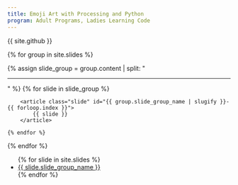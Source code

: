 ```yaml
---
title: Emoji Art with Processing and Python
program: Adult Programs, Ladies Learning Code
---
```


<main>

<section id="github-info">
{{ site.github }}
</section>

<section id="slide-content">

{% for group in site.slides %}

<section class="slide-group" id="slide-group-{{ group.slide_group_name | slugify }}">
    {% assign slide_group = group.content | split: "<hr />" %}
    {% for slide in slide_group %}
        
        <article class="slide" id="{{ group.slide_group_name | slugify }}-{{ forloop.index }}">
            {{ slide }}
        </article>

    {% endfor %}
</section>

{% endfor %}

</section>

<section id="slide-navigation">
<ul>
{% for slide in site.slides %}
    <li><a href="#{{ slide.slide_group_name | slugify }}">{{ slide.slide_group_name }}</a></li>
{% endfor %}
</ul>
</section>

</main>